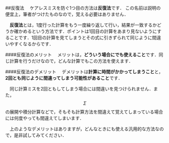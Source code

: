 ##反復法
　ケアレスミスを防ぐ1つ目の方法は**反復法**です．
この名前は説明の便宜上，筆者がつけたものなので，覚える必要はありません．


　**反復法**とは，1度行った計算をもう一度繰り返して行い，結果が一致するかどうか確かめるという方法です．ポイントは1回目の計算をあまり見ないようにすることです．1回目の計算を見てしまうとその式に引きずられて同じように間違いやすくなるからです．

####反復法のメリット
　メリットは，**どういう場合にでも使えること**です．同じ計算を行うだけなので，どんな計算でもこの方法を使えます．

####反復法のデメリット
　デメリットは**計算に時間がかかってしまうこと**と，**2回とも同じように間違ってしまう可能性があること**です．

　同じ計算ミスを2回ともしてしまう場合には間違いを見つけられません．また，$$\Sigma$$ の展開や積分計算などで，そもそも計算方法を間違えて覚えてしまっている場合には何度やっても間違えてしまいます．




　上のようなデメリットはありますが，どんなときにも使える汎用的な方法なので，是非試してみてください．
